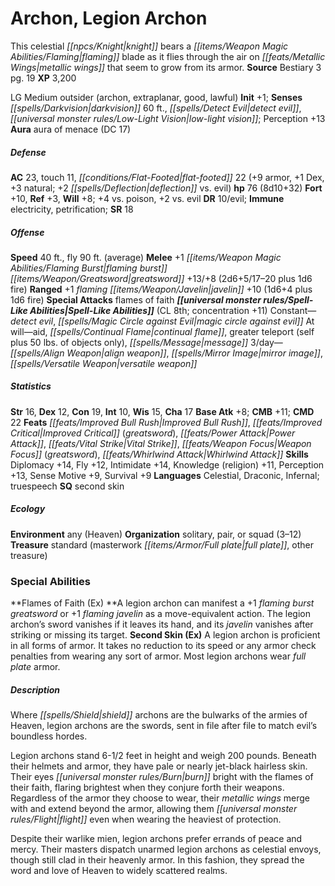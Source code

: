 ﻿---
cssclass: [monsters]
title1: Archon, Legion Archon
desc_short: This celestial knight bears a flaming blade as it flies through the air
  on metallic wings that seem to grow from its armor.
title2: Legion Archon
CR: 7
sources:
- name: Bestiary 3
  page: 19
  link: http://paizo.com/products/btpy8odu?Pathfinder-Roleplaying-Game-Bestiary-3
XP: 3200
alignment: LG
size: Medium
type: outsider
subtypes:
- archon
- extraplanar
- good
- lawful
initiative:
  bonus: 1
senses:
  darkvision: 60
  detect evil: true
  low-light vision: true
auras:
- name: aura of menace
  DC: 17
AC:
  AC: 23
  touch: 11
  flat_footed: 22
  components:
    armor: 9
    dex: 1
    natural: 3
    deflection vs. evil: 2
HP:
  HP: 76
  long: 8d10+32
saves:
  fort: 10
  ref: 3
  will: 8
  other: +4 vs. poison, +2 vs. evil
DR:
- amount: 10
  weakness: evil
immunities:
- electricity
- petrification
SR: 18
speeds:
  base: 40
  fly: 90
  fly_maneuverability: average
attacks:
  melee:
  - - text: +1 flaming burst greatsword +13/+8 (2d6+5/17-20 plus 1d6 fire)
      entries:
      - - damage: 2d6+5
          crit_range: 17-20
        - damage: 1d6
          type: fire
      attack: +1 flaming burst greatsword
      bonus:
      - 13
      - 8
  ranged:
  - - text: +1 flaming javelin +10 (1d6+4 plus 1d6 fire)
      entries:
      - - damage: 1d6+4
        - damage: 1d6
          type: fire
      attack: +1 flaming javelin
      bonus:
      - 10
  special:
  - flames of faith
spell_like_abilities:
  entries:
  - name: detect evil
    source: default
    freq: Constant
  - name: magic circle against evil
    source: default
    freq: Constant
  - name: aid
    source: default
    freq: At will
  - name: continual flame
    source: default
    freq: At will
  - name: greater teleport
    source: default
    freq: At will
    other: self plus 50 lbs. of objects only
  - name: message
    source: default
    freq: At will
  - name: align weapon
    source: default
    freq: 3/day
  - name: mirror image
    source: default
    freq: 3/day
  - name: versatile weapon
    source: default
    freq: 3/day
  sources:
  - name: default
    CL: 8
    concentration: 11
ability_scores:
  STR: 16
  DEX: 12
  CON: 19
  INT: 10
  WIS: 15
  CHA: 17
BAB: 8
CMB: 11
CMD: 22
feats:
- name: Improved Bull Rush
- is_bonus: true
  name: Improved Critical (greatsword)
- name: Power Attack
- name: Vital Strike
- name: Weapon Focus (greatsword)
- is_bonus: true
  name: Whirlwind Attack
skills:
  Diplomacy: 14
  Fly: 12
  Intimidate: 14
  Knowledge (religion): 11
  Perception: 13
  Sense Motive: 9
  Survival: 9
languages:
- Celestial
- Draconic
- Infernal
- truespeech
special_qualities:
- second skin
ecology:
  environment: any (Heaven)
  organization: solitary, pair, or squad (3-12)
  treasure_type: standard
  treasure:
  - masterwork full plate
  - other treasure
special_abilities:
  Flames of Faith (Ex): A legion archon can manifest a +1 flaming burst greatsword
    or +1 flaming javelin as a move-equivalent action. The legion archon's sword vanishes
    if it leaves its hand, and its javelin vanishes after striking or missing its
    target.
  Second Skin (Ex): A legion archon is proficient in all forms of armor. It takes
    no reduction to its speed or any armor check penalties from wearing any sort of
    armor. Most legion archons wear full plate armor.
desc_long: |-
  Where shield archons are the bulwarks of the armies of Heaven, legion archons are the swords, sent in file after file to match evil's boundless hordes.

  Legion archons stand 6-1/2 feet in height and weigh 200 pounds. Beneath their helmets and armor, they have pale or nearly jet-black hairless skin. Their eyes burn bright with the flames of their faith, flaring brightest when they conjure forth their weapons. Regardless of the armor they choose to wear, their metallic wings merge with and extend beyond the armor, allowing them flight even when wearing the heaviest of protection.

  Despite their warlike mien, legion archons prefer errands of peace and mercy. Their masters dispatch unarmed legion archons as celestial envoys, though still clad in their heavenly armor. In this fashion, they spread the word and love of Heaven to widely scattered realms.

---

# Archon, Legion Archon
This celestial _[[npcs/Knight|knight]]_ bears a _[[items/Weapon Magic Abilities/Flaming|flaming]]_ blade as it flies through the air on _[[feats/Metallic Wings|metallic wings]]_ that seem to grow from its armor.
**Source** Bestiary 3 pg. 19
**XP** 3,200

LG Medium outsider (archon, extraplanar, good, lawful)
**Init** +1; **Senses** _[[spells/Darkvision|darkvision]]_ 60 ft., _[[spells/Detect Evil|detect evil]]_, _[[universal monster rules/Low-Light Vision|low-light vision]]_; Perception +13
**Aura** aura of menace (DC 17)

##### Defense

**AC** 23, touch 11, _[[conditions/Flat-Footed|flat-footed]]_ 22 (+9 armor, +1 Dex, +3 natural; +2 _[[spells/Deflection|deflection]]_ vs. evil)
**hp** 76 (8d10+32)
**Fort** +10, **Ref** +3, **Will** +8; +4 vs. poison, +2 vs. evil
**DR** 10/evil; **Immune** electricity, petrification; **SR** 18

##### Offense
**Speed** 40 ft., fly 90 ft. (average)
**Melee** +1 _[[items/Weapon Magic Abilities/Flaming Burst|flaming burst]]_ _[[items/Weapon/Greatsword|greatsword]]_ +13/+8 (2d6+5/17–20 plus 1d6 fire)
**Ranged** +1 _flaming_ _[[items/Weapon/Javelin|javelin]]_ +10 (1d6+4 plus 1d6 fire)
**Special Attacks** flames of faith
**_[[universal monster rules/Spell-Like Abilities|Spell-Like Abilities]]_** (CL 8th; concentration +11)
Constant—_detect evil_, _[[spells/Magic Circle against Evil|magic circle against evil]]_
At will—aid, _[[spells/Continual Flame|continual flame]]_, greater teleport (self plus 50 lbs. of objects only), _[[spells/Message|message]]_
3/day—_[[spells/Align Weapon|align weapon]]_, _[[spells/Mirror Image|mirror image]]_, _[[spells/Versatile Weapon|versatile weapon]]_

##### Statistics
**Str** 16, **Dex** 12, **Con** 19, **Int** 10, **Wis** 15, **Cha** 17
**Base Atk** +8; **CMB** +11; **CMD** 22
**Feats** _[[feats/Improved Bull Rush|Improved Bull Rush]]_, _[[feats/Improved Critical|Improved Critical]]_ (_greatsword_), _[[feats/Power Attack|Power Attack]]_, _[[feats/Vital Strike|Vital Strike]]_, _[[feats/Weapon Focus|Weapon Focus]]_ (_greatsword_), _[[feats/Whirlwind Attack|Whirlwind Attack]]_
**Skills** Diplomacy +14, Fly +12, Intimidate +14, Knowledge (religion) +11, Perception +13, Sense Motive +9, Survival +9
**Languages** Celestial, Draconic, Infernal; truespeech
**SQ** second skin

##### Ecology

**Environment** any (Heaven)
**Organization** solitary, pair, or squad (3–12)
**Treasure** standard (masterwork _[[items/Armor/Full plate|full plate]]_, other treasure)

### Special Abilities

**Flames of Faith (Ex) **A legion archon can manifest a +1 _flaming burst_ _greatsword_ or +1 _flaming_ _javelin_ as a move-equivalent action. The legion archon’s sword vanishes if it leaves its hand, and its _javelin_ vanishes after striking or missing its target.
**Second Skin (Ex)** A legion archon is proficient in all forms of armor. It takes no reduction to its speed or any armor check penalties from wearing any sort of armor. Most legion archons wear _full plate_ armor.

##### Description

Where _[[spells/Shield|shield]]_ archons are the bulwarks of the armies of Heaven, legion archons are the swords, sent in file after file to match evil’s boundless hordes.

Legion archons stand 6-1/2 feet in height and weigh 200 pounds. Beneath their helmets and armor, they have pale or nearly jet-black hairless skin. Their eyes _[[universal monster rules/Burn|burn]]_ bright with the flames of their faith, flaring brightest when they conjure forth their weapons. Regardless of the armor they choose to wear, their _metallic wings_ merge with and extend beyond the armor, allowing them _[[universal monster rules/Flight|flight]]_ even when wearing the heaviest of protection.

Despite their warlike mien, legion archons prefer errands of peace and mercy. Their masters dispatch unarmed legion archons as celestial envoys, though still clad in their heavenly armor. In this fashion, they spread the word and love of Heaven to widely scattered realms.